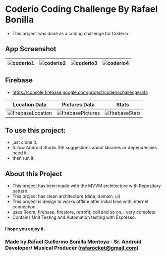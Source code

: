 # Coderio Coding Challenge By Rafael Bonilla
- This project was done as a coding challenge for Coderio.
  
## App Screenshot
|![coderio1](https://github.com/RafaRocketUnit/CoderioChallenge/assets/77510855/3dca7787-d66c-4dfb-ab19-1ebbca1c1d5c)|![coderio2](https://github.com/RafaRocketUnit/CoderioChallenge/assets/77510855/17a34590-96e0-466c-9a0b-33ec101dab74)|![coderio3](https://github.com/RafaRocketUnit/CoderioChallenge/assets/77510855/c3d0cabf-e328-43c3-9284-1d7d61064986)|![coderio4](https://github.com/RafaRocketUnit/CoderioChallenge/assets/77510855/d67ea845-80d0-4d7f-ae45-125d8250151b)|
|---|---|---|---|


## Firebase

- https://console.firebase.google.com/project/coderiochallengerafa

| Location Data | Pictures Data | Stats |
|---|---|---|
|![firebaseLocation](https://github.com/RafaRocketUnit/CoderioChallenge/assets/77510855/adc71d06-f41e-4637-b2f0-4ed59a398d98)|![firebasePictures](https://github.com/RafaRocketUnit/CoderioChallenge/assets/77510855/8df94068-c746-4194-afa4-8f570f3fcbde)|![firebaseStats](https://github.com/RafaRocketUnit/CoderioChallenge/assets/77510855/28e18813-1504-4d8a-a4e1-1cdae3742817)|



## To use this project: 
- just clone it. 
- follow Android Studio IDE suggestions about libraries or dependencies need it
- then run it.

## About this Project

* This project has been made with the MVVM architecture with Repository pattern.
* This project has clean architecture (data, domain, ui)
* This project is design to works offline after initial time with internet connection.
* uses Room, firebase, firestore, retrofit, coil and so on... very complete
* Contains Unit Testing and Automation testing with Espresso.

#### I hope you enjoy it.

### Made by Rafael Guillermo Bonilla Montoya - Sr. Android Developer/ Musical Producer  (rafarocket@gmail.com)

